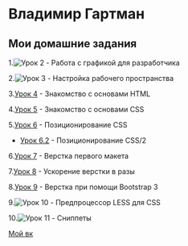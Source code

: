 
# Владимир Гартман

## Мои домашние задания

1.![Урок 2](VladimirG-WEB.github.io/lesson_2 "ДЗ 2") - Работа с графикой для разработчика

2.![Урок 3](VladimirG-WEB.github.io/lesson_3 "ДЗ 3") - Настройка рабочего пространства

3.[Урок 4](VladimirG-WEB.github.io/lesson_4/index.html "ДЗ 4") - Знакомство с основами HTML

4.[Урок 5](VladimirG-WEB.github.io/lesson_5/src/index.html "ДЗ 5") - Знакомство с основами CSS  

5.[Урок 6](VladimirG-WEB.github.io/lesson_6/srс/index.html "ДЗ 6") - Позиционирование CSS 

   * [Урок 6.2](VladimirG-WEB.github.io/lesson_6.2/srс/index.html "ДЗ 6.2") - Позиционирование CSS/2

6.[Урок 7](VladimirG-WEB.github.io/lesson_7/src/index.html "ДЗ 7") - Верстка первого макета

7.[Урок 8](VladimirG-WEB.github.io/lesson_8/index.html "ДЗ 8") - Ускорение верстки в разы

8.[Урок 9](VladimirG-WEB.github.io/lesson_9/src/index.html "ДЗ 9") - Верстка при помощи Bootstrap 3

9.![Урок 10](VladimirG-WEB.github.io/lesson_10/src "ДЗ 10") - Предпроцессор LESS для CSS  

10.![Урок 11](VladimirG-WEB.github.io/lesson_11 "ДЗ 11") - Сниппеты








[Мой вк](https://vk.com/vladimir_az "Ссылка на мой вк")
